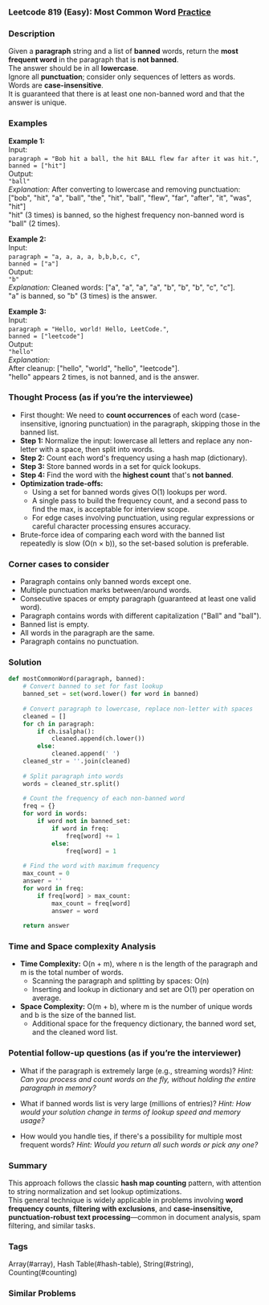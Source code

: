 ### Leetcode 819 (Easy): Most Common Word [Practice](https://leetcode.com/problems/most-common-word)

### Description  
Given a **paragraph** string and a list of **banned** words, return the **most frequent word** in the paragraph that is **not banned**.  
The answer should be in all **lowercase**.  
Ignore all **punctuation**; consider only sequences of letters as words.  
Words are **case-insensitive**.  
It is guaranteed that there is at least one non-banned word and that the answer is unique.

### Examples  

**Example 1:**  
Input:  
`paragraph = "Bob hit a ball, the hit BALL flew far after it was hit."`,  
`banned = ["hit"]`  
Output:  
`"ball"`  
*Explanation:*
After converting to lowercase and removing punctuation:  
["bob", "hit", "a", "ball", "the", "hit", "ball", "flew", "far", "after", "it", "was", "hit"]  
"hit" (3 times) is banned, so the highest frequency non-banned word is "ball" (2 times).

**Example 2:**  
Input:  
`paragraph = "a, a, a, a, b,b,b,c, c"`,  
`banned = ["a"]`  
Output:  
`"b"`  
*Explanation:*
Cleaned words: ["a", "a", "a", "a", "b", "b", "b", "c", "c"].  
"a" is banned, so "b" (3 times) is the answer.

**Example 3:**  
Input:  
`paragraph = "Hello, world! Hello, LeetCode."`,  
`banned = ["leetcode"]`  
Output:  
`"hello"`  
*Explanation:*  
After cleanup: ["hello", "world", "hello", "leetcode"].  
"hello" appears 2 times, is not banned, and is the answer.

### Thought Process (as if you’re the interviewee)  
- First thought: We need to **count occurrences** of each word (case-insensitive, ignoring punctuation) in the paragraph, skipping those in the banned list.
- **Step 1:** Normalize the input: lowercase all letters and replace any non-letter with a space, then split into words.
- **Step 2:** Count each word's frequency using a hash map (dictionary).
- **Step 3:** Store banned words in a set for quick lookups.
- **Step 4:** Find the word with the **highest count** that's **not banned**.
- **Optimization trade-offs:**  
    - Using a set for banned words gives O(1) lookups per word.
    - A single pass to build the frequency count, and a second pass to find the max, is acceptable for interview scope.
    - For edge cases involving punctuation, using regular expressions or careful character processing ensures accuracy.
- Brute-force idea of comparing each word with the banned list repeatedly is slow (O(n × b)), so the set-based solution is preferable.

### Corner cases to consider  
- Paragraph contains only banned words except one.
- Multiple punctuation marks between/around words.
- Consecutive spaces or empty paragraph (guaranteed at least one valid word).
- Paragraph contains words with different capitalization ("Ball" and "ball").
- Banned list is empty.
- All words in the paragraph are the same.
- Paragraph contains no punctuation.

### Solution

```python
def mostCommonWord(paragraph, banned):
    # Convert banned to set for fast lookup
    banned_set = set(word.lower() for word in banned)
    
    # Convert paragraph to lowercase, replace non-letter with spaces
    cleaned = []
    for ch in paragraph:
        if ch.isalpha():
            cleaned.append(ch.lower())
        else:
            cleaned.append(' ')
    cleaned_str = ''.join(cleaned)
    
    # Split paragraph into words
    words = cleaned_str.split()
    
    # Count the frequency of each non-banned word
    freq = {}
    for word in words:
        if word not in banned_set:
            if word in freq:
                freq[word] += 1
            else:
                freq[word] = 1
    
    # Find the word with maximum frequency
    max_count = 0
    answer = ''
    for word in freq:
        if freq[word] > max_count:
            max_count = freq[word]
            answer = word
    
    return answer
```

### Time and Space complexity Analysis  

- **Time Complexity:** O(n + m), where n is the length of the paragraph and m is the total number of words.  
    - Scanning the paragraph and splitting by spaces: O(n)
    - Inserting and lookup in dictionary and set are O(1) per operation on average.
- **Space Complexity:** O(m + b), where m is the number of unique words and b is the size of the banned list.
    - Additional space for the frequency dictionary, the banned word set, and the cleaned word list.

### Potential follow-up questions (as if you’re the interviewer)  

- What if the paragraph is extremely large (e.g., streaming words)?
  *Hint: Can you process and count words on the fly, without holding the entire paragraph in memory?*

- What if banned words list is very large (millions of entries)?
  *Hint: How would your solution change in terms of lookup speed and memory usage?*

- How would you handle ties, if there's a possibility for multiple most frequent words?
  *Hint: Would you return all such words or pick any one?*

### Summary
This approach follows the classic **hash map counting** pattern, with attention to string normalization and set lookup optimizations.  
This general technique is widely applicable in problems involving **word frequency counts**, **filtering with exclusions**, and **case-insensitive, punctuation-robust text processing**—common in document analysis, spam filtering, and similar tasks.

### Tags
Array(#array), Hash Table(#hash-table), String(#string), Counting(#counting)

### Similar Problems
